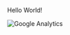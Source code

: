 Hello World!

![Google Analytics](https://www.google-analytics.com/collect?v=1&tid=UA-172921913-1&cid=555&t=event&ec=repo&ea=open&dp=%2F&dt=%2F)
